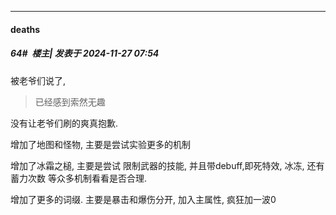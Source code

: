 ﻿
*****

####  deaths  
##### 64#         楼主| 发表于 2024-11-27 07:54

被老爷们说了,<blockquote>已经感到索然无趣</blockquote>没有让老爷们刷的爽真抱歉.

增加了地图和怪物, 主要是尝试实验更多的机制

增加了冰霜之槌, 主要是尝试 限制武器的技能, 并且带debuff,即死特效, 冰冻, 还有蓄力次数 等众多机制看看是否合理.

增加了更多的词缀. 主要是暴击和爆伤分开, 加入主属性, 疯狂加一波0

